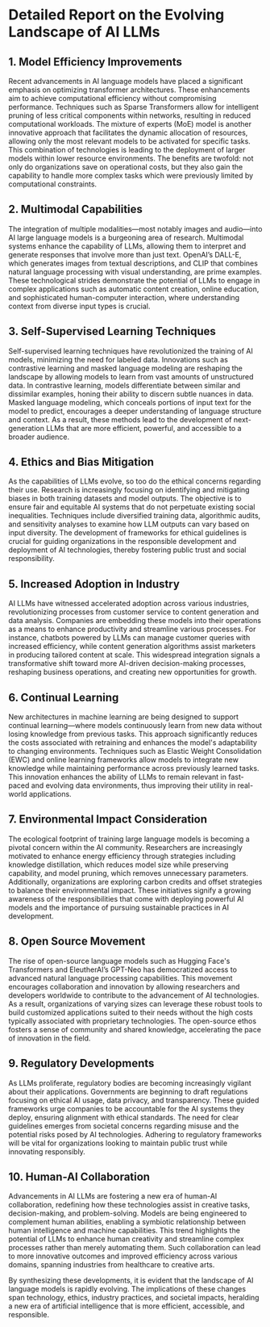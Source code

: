 # Detailed Report on the Evolving Landscape of AI LLMs

## 1. Model Efficiency Improvements

Recent advancements in AI language models have placed a significant emphasis on optimizing transformer architectures. These enhancements aim to achieve computational efficiency without compromising performance. Techniques such as Sparse Transformers allow for intelligent pruning of less critical components within networks, resulting in reduced computational workloads. The mixture of experts (MoE) model is another innovative approach that facilitates the dynamic allocation of resources, allowing only the most relevant models to be activated for specific tasks. This combination of technologies is leading to the deployment of larger models within lower resource environments. The benefits are twofold: not only do organizations save on operational costs, but they also gain the capability to handle more complex tasks which were previously limited by computational constraints.

## 2. Multimodal Capabilities

The integration of multiple modalities—most notably images and audio—into AI large language models is a burgeoning area of research. Multimodal systems enhance the capability of LLMs, allowing them to interpret and generate responses that involve more than just text. OpenAI’s DALL-E, which generates images from textual descriptions, and CLIP that combines natural language processing with visual understanding, are prime examples. These technological strides demonstrate the potential of LLMs to engage in complex applications such as automatic content creation, online education, and sophisticated human-computer interaction, where understanding context from diverse input types is crucial.

## 3. Self-Supervised Learning Techniques

Self-supervised learning techniques have revolutionized the training of AI models, minimizing the need for labeled data. Innovations such as contrastive learning and masked language modeling are reshaping the landscape by allowing models to learn from vast amounts of unstructured data. In contrastive learning, models differentiate between similar and dissimilar examples, honing their ability to discern subtle nuances in data. Masked language modeling, which conceals portions of input text for the model to predict, encourages a deeper understanding of language structure and context. As a result, these methods lead to the development of next-generation LLMs that are more efficient, powerful, and accessible to a broader audience.

## 4. Ethics and Bias Mitigation

As the capabilities of LLMs evolve, so too do the ethical concerns regarding their use. Research is increasingly focusing on identifying and mitigating biases in both training datasets and model outputs. The objective is to ensure fair and equitable AI systems that do not perpetuate existing social inequalities. Techniques include diversified training data, algorithmic audits, and sensitivity analyses to examine how LLM outputs can vary based on input diversity. The development of frameworks for ethical guidelines is crucial for guiding organizations in the responsible development and deployment of AI technologies, thereby fostering public trust and social responsibility.

## 5. Increased Adoption in Industry

AI LLMs have witnessed accelerated adoption across various industries, revolutionizing processes from customer service to content generation and data analysis. Companies are embedding these models into their operations as a means to enhance productivity and streamline various processes. For instance, chatbots powered by LLMs can manage customer queries with increased efficiency, while content generation algorithms assist marketers in producing tailored content at scale. This widespread integration signals a transformative shift toward more AI-driven decision-making processes, reshaping business operations, and creating new opportunities for growth.

## 6. Continual Learning

New architectures in machine learning are being designed to support continual learning—where models continuously learn from new data without losing knowledge from previous tasks. This approach significantly reduces the costs associated with retraining and enhances the model's adaptability to changing environments. Techniques such as Elastic Weight Consolidation (EWC) and online learning frameworks allow models to integrate new knowledge while maintaining performance across previously learned tasks. This innovation enhances the ability of LLMs to remain relevant in fast-paced and evolving data environments, thus improving their utility in real-world applications.

## 7. Environmental Impact Consideration

The ecological footprint of training large language models is becoming a pivotal concern within the AI community. Researchers are increasingly motivated to enhance energy efficiency through strategies including knowledge distillation, which reduces model size while preserving capability, and model pruning, which removes unnecessary parameters. Additionally, organizations are exploring carbon credits and offset strategies to balance their environmental impact. These initiatives signify a growing awareness of the responsibilities that come with deploying powerful AI models and the importance of pursuing sustainable practices in AI development.

## 8. Open Source Movement

The rise of open-source language models such as Hugging Face's Transformers and EleutherAI’s GPT-Neo has democratized access to advanced natural language processing capabilities. This movement encourages collaboration and innovation by allowing researchers and developers worldwide to contribute to the advancement of AI technologies. As a result, organizations of varying sizes can leverage these robust tools to build customized applications suited to their needs without the high costs typically associated with proprietary technologies. The open-source ethos fosters a sense of community and shared knowledge, accelerating the pace of innovation in the field.

## 9. Regulatory Developments

As LLMs proliferate, regulatory bodies are becoming increasingly vigilant about their applications. Governments are beginning to draft regulations focusing on ethical AI usage, data privacy, and transparency. These guided frameworks urge companies to be accountable for the AI systems they deploy, ensuring alignment with ethical standards. The need for clear guidelines emerges from societal concerns regarding misuse and the potential risks posed by AI technologies. Adhering to regulatory frameworks will be vital for organizations looking to maintain public trust while innovating responsibly.

## 10. Human-AI Collaboration

Advancements in AI LLMs are fostering a new era of human-AI collaboration, redefining how these technologies assist in creative tasks, decision-making, and problem-solving. Models are being engineered to complement human abilities, enabling a symbiotic relationship between human intelligence and machine capabilities. This trend highlights the potential of LLMs to enhance human creativity and streamline complex processes rather than merely automating them. Such collaboration can lead to more innovative outcomes and improved efficiency across various domains, spanning industries from healthcare to creative arts.

By synthesizing these developments, it is evident that the landscape of AI language models is rapidly evolving. The implications of these changes span technology, ethics, industry practices, and societal impacts, heralding a new era of artificial intelligence that is more efficient, accessible, and responsible.